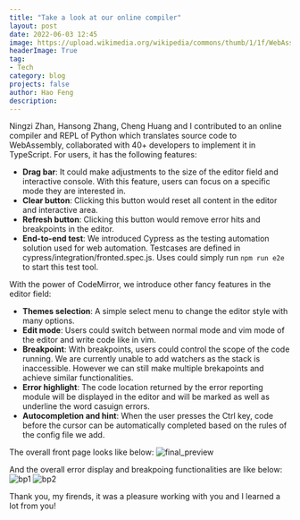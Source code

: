 ```yaml
---
title: "Take a look at our online compiler"
layout: post
date: 2022-06-03 12:45
image: https://upload.wikimedia.org/wikipedia/commons/thumb/1/1f/WebAssembly_Logo.svg/900px-WebAssembly_Logo.svg.png
headerImage: True
tag:
- Tech
category: blog
projects: false
author: Hao Feng
description:
---
```


Ningzi Zhan, Hansong Zhang, Cheng Huang and I contributed to an online compiler and REPL of Python which translates source code to WebAssembly, collaborated with 40+ developers to implement it in TypeScript. For users, it has the following features:

- **Drag bar**: It could make adjustments to the size of the editor field and interactive console. With this feature, users can focus on a specific mode they are interested in.
- **Clear button**: Clicking this button would reset all content in the editor and interactive area.
- **Refresh button**: Clicking this button would remove error hits and breakpoints in the editor.
- **End-to-end test**: We introduced Cypress as the testing automation solution used for web automation. Testcases are defined in cypress/integration/fronted.spec.js. Uses could simply run `npm run e2e` to start this test tool.

With the power of CodeMirror, we introduce other fancy features in the editor field:

- **Themes selection**: A simple select menu to change the editor style with many options.
- **Edit mode**: Users could switch between normal mode and vim mode of the editor and write code like in vim.
- **Breakpoint**: With breakpoints, users could control the scope of the code running. We are currently unable to add watchers as the stack is inaccessible. However we can still make multiple brekapoints and achieve similar functionalities.
- **Error highlight**: The code location returned by the error reporting module will be displayed in the editor and will be marked as well as underline the word casuign errors.
- **Autocompletion and hint**: When the user presses the Ctrl key, code before the cursor can be automatically completed based on the rules of the config file we add.

The overall front page looks like below:
![final_preview]({{site.url}}/assets/images/compiler/final_preview.png)

And the overall error display and breakpoing functionalities are like below:
![bp1]({{site.url}}/assets/images/compiler/bp1.png)
![bp2]({{site.url}}/assets/images/compiler/bp2.png)

Thank you, my firends, it was a pleasure working with you and I learned a lot from you!
